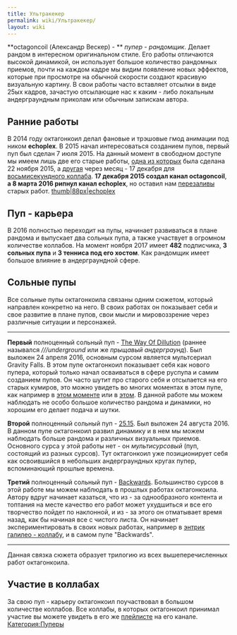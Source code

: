 ```yaml
---
title: Ультракекер
permalink: wiki/Ультракекер/
layout: wiki
---
```


**octagoncoil (Александр Вескер) - ** *пупер -* *рандомщик*. Делает
рандом в интересном оригинальном стиле. Его работы отличаются высокой
динамикой, он использует большое количество рандомных приемов, почти на
каждом кадре мы видим появление новых эффектов, которые при просмотре на
обычной скорости создают красивую визуальную картину. В свои работы
часто вставляет отсылки в виде 25ых кадров, зачастую отсылающие нас к
каким - либо локальным андерграундным приколам или обычным запискам
автора.

## **Ранние работы**

В 2014 году октагонкоил делал фановые и трэшовые гмод анимации под ником
**echoplex**. В 2015 начал интересоваться созданием пупов, первый пуп
был сделан 7 июля 2015. На данный момент в свободном доступе мы имеем
лишь две его старые работы, [одна из
которых](https://www.youtube.com/watch?v=aB45CIOR9oY) была сделана 22
ноября 2015, а [другая](https://www.youtube.com/watch?v=yOidnOVc4Qg)
через месяц - 17 декабря для [восьмисекундного
коллаба](https://www.youtube.com/watch?v=66Jl1Rw4-oc). **17 декабря 2015
создал канал octagoncoil**, **а 8 марта 2016 рипнул канал echoplex**, но
оставил нам
[перезаливы](https://www.youtube.com/channel/UC2WzHzkSWwCO0mA1nLEbFhg)
старых работ. [thumb\|88px\|echoplex](Файл:Echoplex.jpg "wikilink")

## **Пуп - карьера**

В 2016 полностью переходит на пупы, начинает развиваться в плане рандома
и выпускает два сольных пупа, а также участвует в огромном количестве
коллабов. На момент ноября 2017 имеет **482** подписчика, **3 сольных
пупа** и **3 тенниса под его хостом**. Как рандомщик имеет большое
влияние в андерграундной сфере.

## **Сольные пупы**

Все сольные пупы октагонкоила связаны одним сюжетом, который направлен
конкретно на него. В своих работах он показывает себя и свое развитие в
плане пупов, свои мысли и мировоззрение через различные ситуации и
персонажей.

------------------------------------------------------------------------

**Первый** полноценный сольный пуп - [The Way Of
Dillution](https://www.youtube.com/watch?v=gdEbnJGzgHY) (раннее
назывался *///underground* или же *прыщавый андерграунд*). Был выложен
24 апреля 2016, основным сурсом является мультсериал Gravity Falls. В
этом пупе октагонкоил показывает себя как нового пупера, который только
начал осваиваться в сфере руспупа и самим созданием пупов. Он часто
шутит про старого себя и отсылается на его старых кумиров, это можно
увидеть во многих моментах в этом пупе, как например в [этом
моменте](https://youtu.be/gdEbnJGzgHY?t=1m17s) или в
[этом](https://youtu.be/gdEbnJGzgHY?t=2m31s). В данной работе мы можем
наблюдать не особо большое количество рандома и динамики, но хорошим его
делает подача и шутки.

**Второй** полноценный сольный пуп -
[25.15](https://www.youtube.com/watch?v=QgiiWUkPwY8). Был выложен 24
августа 2016. В данном пупе октагонкоил развил динамику и в нем мы можем
наблюдать больше рандома и различных визуальных приемов. Основного сурса
у этой работы нет - он *мультисурсовый* (пуп, состоящий из разных
сурсов). Тут октагонкоил уже позиционирует себя как освоившийся в
небольших андерграундных кругах пупер, вспоминающий прошлые времена.

**Третий** полноценный сольный пуп -
[Backwards](https://www.youtube.com/watch?v=ybpzcsbYdiU). Большинство
сурсов в этой работе мы можем наблюдать в прошлых работах октагонкоила.
Автору вдруг начинает казаться, что из - за однообразного контента и
топтания на месте качество его работ может ухудшиться и все его
творчество пойдет по наклонной, и из - за этого он отматывает время
назад, как бы начиная все с чистого листа. Он начинает
экспериментировать в своих новых работах, например в
[энтри](https://www.youtube.com/watch?v=C7oHe_LugWk)[к галилео -
коллабу](https://www.youtube.com/watch?v=aCYccCxqVMU), и в самом пупе
"Backwards".

------------------------------------------------------------------------

Данная связка сюжета образует трилогию из всех вышеперечисленных работ
октагонкоила.

## **Участие в коллабах**

За свою пуп - карьеру октагонкоил поучаствовал в большом количестве
коллабов. Все коллабы, в которых октагонкоил принимал участие вы можете
увидеть в его же
[плейлисте](https://www.youtube.com/playlist?list=PLkoIpsRvKHkrw3yQRlq856r9lbuhir0wU)
на его канале. [Категория:Пуперы](Категория:Пуперы "wikilink")
